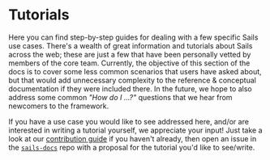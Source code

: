 # Tutorials

Here you can find step-by-step guides for dealing with a few specific Sails use cases. There's a wealth of great information and tutorials about Sails across the web; these are just a few that have been personally vetted by members of the core team.  Currently, the objective of this section of the docs is to cover some less common scenarios that users have asked about, but that would add unnecessary complexity to the reference & conceptual documentation if they were included there. In the future, we hope to also address some common _"How do I ...?"_ questions that we hear from newcomers to the framework.

If you have a use case you would like to see addressed here, and/or are interested in writing a tutorial yourself, we appreciate your input! Just take a look at our [contribution guide](https://sailsjs.com/documentation/contributing) if you haven't already, then open an issue in the [`sails-docs`](https://github.com/balderdashy/sails-docs/issues/new) repo with a proposal for the tutorial you'd like to see/write.

<docmeta name="displayName" value="Tutorials">
<docmeta name="isOverviewPage" value="true">
